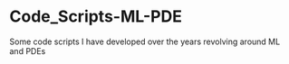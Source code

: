 # Code_Scripts-ML-PDE
Some code scripts I have developed over the years revolving around ML and PDEs

